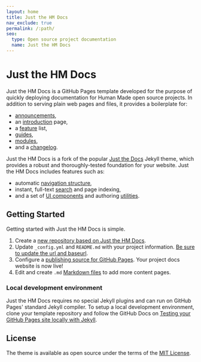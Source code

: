 ```yaml
---
layout: home
title: Just the HM Docs
nav_exclude: true
permalink: /:path/
seo:
  type: Open source project documentation
  name: Just the HM Docs
---
```


# Just the HM Docs

Just the HM Docs is a GitHub Pages template developed for the purpose of quickly deploying documentation for Human Made open source projects. In addition to serving plain web pages and files, it provides a boilerplate for:

- [announcements](announcements.md),
- an [introduction](introduction.md) page,
- a [feature](features.md) list,
- [guides](guides.md),
- [modules](modules.md),
- and a [changelog](changelog.md).

Just the HM Docs is a fork of the popular [Just the Docs](https://github.com/just-the-docs/just-the-docs) Jekyll theme, which provides a robust and thoroughly-tested foundation for your website. Just the HM Docs includes features such as:

- automatic [navigation structure](docs/navigation-structure),
- instant, full-text [search](docs/search) and page indexing,
- and a set of [UI components](docs/ui-components) and authoring [utilities](docs/utilities).

## Getting Started

Getting started with Just the HM Docs is simple.

1. Create a [new repository based on Just the HM Docs](https://github.com/humanmade/just-the-hm-docs/generate).
1. Update `_config.yml` and `README.md` with your project information. [Be sure to update the url and baseurl](https://mademistakes.com/mastering-jekyll/site-url-baseurl/).
1. Configure a [publishing source for GitHub Pages](https://help.github.com/en/articles/configuring-a-publishing-source-for-github-pages). Your project docs website is now live!
1. Edit and create `.md` [Markdown files](https://guides.github.com/features/mastering-markdown/) to add more content pages.

### Local development environment

Just the HM Docs requires no special Jekyll plugins and can run on GitHub Pages' standard Jekyll compiler. To setup a local development environment, clone your template repository and follow the GitHub Docs on [Testing your GitHub Pages site locally with Jekyll](https://docs.github.com/en/pages/setting-up-a-github-pages-site-with-jekyll/testing-your-github-pages-site-locally-with-jekyll).

## License

The theme is available as open source under the terms of the [MIT License](http://opensource.org/licenses/MIT).
